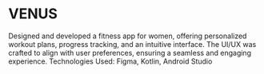 # VENUS
Designed and developed a fitness app for women, offering personalized workout plans, progress tracking, and an intuitive interface. The UI/UX was crafted to align with user preferences, ensuring a seamless and engaging experience.     Technologies Used:  Figma, Kotlin, Android Studio 
